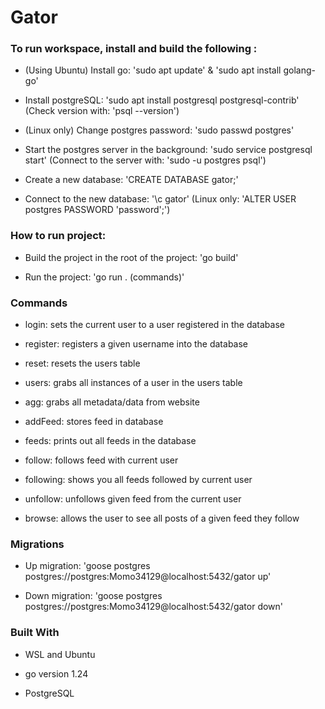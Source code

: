 # Gator 

### To run workspace, install and build the following : 

- (Using Ubuntu) Install go: 'sudo apt update' & 'sudo apt install golang-go'

- Install postgreSQL: 'sudo apt install postgresql postgresql-contrib' (Check version with: 'psql --version')

- (Linux only) Change postgres password: 'sudo passwd postgres'

- Start the postgres server in the background: 'sudo service postgresql start' (Connect to the server with: 'sudo -u postgres psql')

- Create a new database: 'CREATE DATABASE gator;' 

- Connect to the new database: '\c gator' (Linux only: 'ALTER USER postgres PASSWORD 'password';')

### How to run project:

- Build the project in the root of the project: 'go build'

- Run the project: 'go run . (commands)'

### Commands

- login: sets the current user to a user registered in the database

- register: registers a given username into the database

- reset: resets the users table

- users: grabs all instances of a user in the users table

- agg: grabs all metadata/data from website

- addFeed: stores feed in database

- feeds: prints out all feeds in the database

- follow: follows feed with current user

- following: shows you all feeds followed by current user

- unfollow: unfollows given feed from the current user

- browse: allows the user to see all posts of a given feed they follow

### Migrations

- Up migration: 'goose postgres postgres://postgres:Momo34129@localhost:5432/gator up'

- Down migration: 'goose postgres postgres://postgres:Momo34129@localhost:5432/gator down'

### Built With 

- WSL and Ubuntu

- go version 1.24

- PostgreSQL

